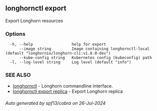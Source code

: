 ## longhornctl export

Export Longhorn resources

### Options

```
  -h, --help                 help for export
      --image string         Image containing longhornctl-local (default "longhornio/longhorn-cli:v1.8.0-dev")
      --kube-config string   Kubernetes config (kubeconfig) path
  -l, --log-level string     Log level (default "info")
```

### SEE ALSO

* [longhornctl](longhornctl.md)	 - Longhorn commandline interface.
* [longhornctl export replica](longhornctl_export_replica.md)	 - Export Longhorn replica

###### Auto generated by spf13/cobra on 26-Jul-2024
